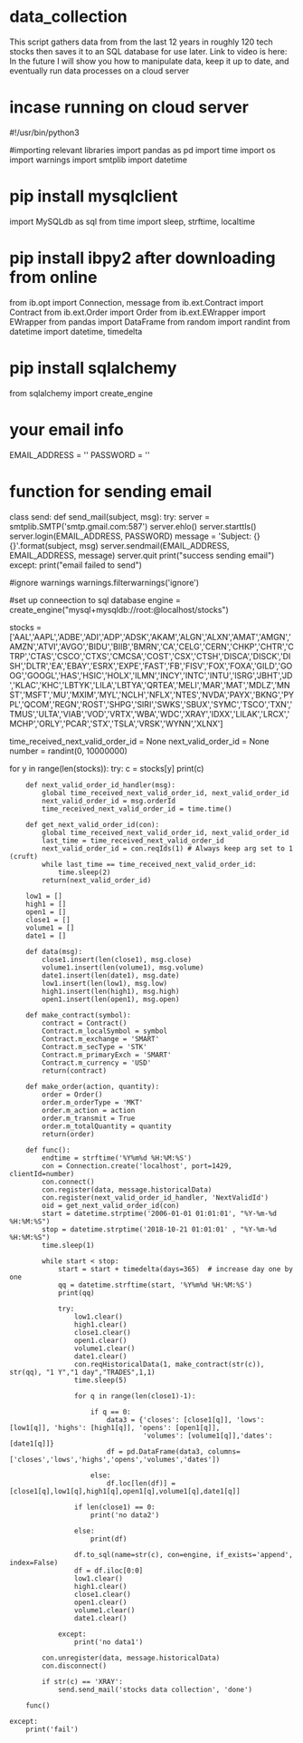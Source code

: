 # data_collection
This script gathers data from from the last 12 years in roughly 120 tech stocks then saves it to an SQL database for use later. Link to video is here: 
In the future I will show you how to manipulate data, keep it up to date, and eventually run data processes on a cloud server


# incase running on cloud server
#!/usr/bin/python3

#importing relevant libraries
import pandas as pd
import time
import os
import warnings
import smtplib
import datetime
# pip install mysqlclient
import MySQLdb as sql
from time import sleep, strftime, localtime
# pip install ibpy2 after downloading from online 
from ib.opt import Connection, message
from ib.ext.Contract import Contract
from ib.ext.Order import Order
from ib.ext.EWrapper import EWrapper
from pandas import DataFrame
from random import randint
from datetime import datetime, timedelta
# pip install sqlalchemy
from sqlalchemy import create_engine

# your email info
EMAIL_ADDRESS = ''
PASSWORD = ''

# function for sending email
class send:
    def send_mail(subject, msg):
        try:
            server = smtplib.SMTP('smtp.gmail.com:587')
            server.ehlo()
            server.starttls()
            server.login(EMAIL_ADDRESS, PASSWORD)
            message = 'Subject: {}{}'.format(subject, msg)
            server.sendmail(EMAIL_ADDRESS, EMAIL_ADDRESS, message)
            server.quit
            print("success sending email")
        except:
            print("email failed to send")

#ignore warnings
warnings.filterwarnings('ignore')

#set up conneection to sql database
engine = create_engine("mysql+mysqldb://root:@localhost/stocks") 

stocks =['AAL','AAPL','ADBE','ADI','ADP','ADSK','AKAM','ALGN','ALXN','AMAT','AMGN','AMZN','ATVI','AVGO','BIDU','BIIB','BMRN','CA','CELG','CERN','CHKP','CHTR','CTRP','CTAS','CSCO','CTXS','CMCSA','COST','CSX','CTSH','DISCA','DISCK','DISH','DLTR','EA','EBAY','ESRX','EXPE','FAST','FB','FISV','FOX','FOXA','GILD','GOOG','GOOGL','HAS','HSIC','HOLX','ILMN','INCY','INTC','INTU','ISRG','JBHT','JD','KLAC','KHC','LBTYK','LILA','LBTYA','QRTEA','MELI','MAR','MAT','MDLZ','MNST','MSFT','MU','MXIM','MYL','NCLH','NFLX','NTES','NVDA','PAYX','BKNG','PYPL','QCOM','REGN','ROST','SHPG','SIRI','SWKS','SBUX','SYMC','TSCO','TXN','TMUS','ULTA','VIAB','VOD','VRTX','WBA','WDC','XRAY','IDXX','LILAK','LRCX','MCHP','ORLY','PCAR','STX','TSLA','VRSK','WYNN','XLNX']

time_received_next_valid_order_id = None 
next_valid_order_id = None
number = randint(0, 10000000)

for y in range(len(stocks)):
    try:
        c = stocks[y]
        print(c)
        
        def next_valid_order_id_handler(msg):
            global time_received_next_valid_order_id, next_valid_order_id
            next_valid_order_id = msg.orderId
            time_received_next_valid_order_id = time.time()
        
        def get_next_valid_order_id(con):
            global time_received_next_valid_order_id, next_valid_order_id
            last_time = time_received_next_valid_order_id
            next_valid_order_id = con.reqIds(1) # Always keep arg set to 1 (cruft)
            while last_time == time_received_next_valid_order_id:
                time.sleep(2)
            return(next_valid_order_id)   
        
        low1 = []
        high1 = []
        open1 = [] 
        close1 = []
        volume1 = []
        date1 = []
        
        def data(msg): 
            close1.insert(len(close1), msg.close)
            volume1.insert(len(volume1), msg.volume)
            date1.insert(len(date1), msg.date)
            low1.insert(len(low1), msg.low)
            high1.insert(len(high1), msg.high)
            open1.insert(len(open1), msg.open)
            
        def make_contract(symbol): 
            contract = Contract()
            Contract.m_localSymbol = symbol
            Contract.m_exchange = 'SMART'
            Contract.m_secType = 'STK'
            Contract.m_primaryExch = 'SMART'
            Contract.m_currency = 'USD'
            return(contract)
                
        def make_order(action, quantity):
            order = Order()
            order.m_orderType = 'MKT'
            order.m_action = action
            order.m_transmit = True
            order.m_totalQuantity = quantity
            return(order)             
            
        def func(): 
            endtime = strftime('%Y%m%d %H:%M:%S') 
            con = Connection.create('localhost', port=1429, clientId=number)
            con.connect()
            con.register(data, message.historicalData)
            con.register(next_valid_order_id_handler, 'NextValidId')
            oid = get_next_valid_order_id(con)
            start = datetime.strptime('2006-01-01 01:01:01', "%Y-%m-%d %H:%M:%S")
            stop = datetime.strptime('2018-10-21 01:01:01' , "%Y-%m-%d %H:%M:%S")
            time.sleep(1)
            
            while start < stop:
                start = start + timedelta(days=365)  # increase day one by one
                qq = datetime.strftime(start, '%Y%m%d %H:%M:%S')
                print(qq)
        
                try: 
                    low1.clear()
                    high1.clear()
                    close1.clear()
                    open1.clear()
                    volume1.clear()
                    date1.clear()
                    con.reqHistoricalData(1, make_contract(str(c)), str(qq), "1 Y","1 day","TRADES",1,1)
                    time.sleep(5) 
                    
                    for q in range(len(close1)-1): 
                        
                        if q == 0:
                            data3 = {'closes': [close1[q]], 'lows': [low1[q]], 'highs': [high1[q]], 'opens': [open1[q]],
                                     'volumes': [volume1[q]],'dates': [date1[q]]}
                            df = pd.DataFrame(data3, columns=['closes','lows','highs','opens','volumes','dates'])
                       
                        else:
                            df.loc[len(df)] = [close1[q],low1[q],high1[q],open1[q],volume1[q],date1[q]] 
                            
                    if len(close1) == 0:
                        print('no data2')
                     
                    else:
                        print(df)
                        
                    df.to_sql(name=str(c), con=engine, if_exists='append', index=False)
                    df = df.iloc[0:0]
                    low1.clear()
                    high1.clear()
                    close1.clear()
                    open1.clear()
                    volume1.clear()
                    date1.clear()
               
                except:
                    print('no data1')
                  
            con.unregister(data, message.historicalData)
            con.disconnect()
            
            if str(c) == 'XRAY':
                send.send_mail('stocks data collection', 'done')
            
        func()
        
    except:
        print('fail')
    
        
        
        
        
        
        
    
